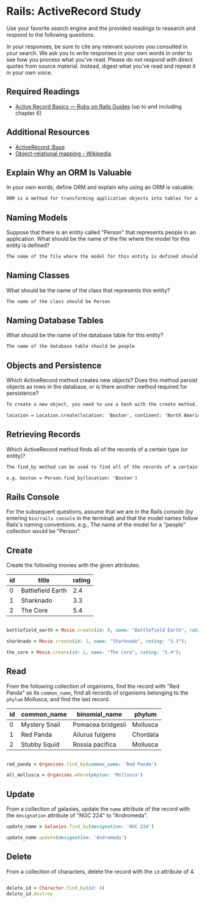# Rails: ActiveRecord Study

Use your favorite search engine and the provided readings to research and
respond to the following questions.

In your responses, be sure to cite any relevant sources you consulted in your
search. We ask you to write responses in your own words in order to see how you
process what you've read. Please do not respond with direct quotes from source
material. Instead, digest what you've read and repeat it in your own voice.

## Required Readings

-   [Active Record Basics — Ruby on Rails Guides](http://guides.rubyonrails.org/active_record_basics.html)
    (up to and including chapter 6)

## Additional Resources
-   [ActiveRecord::Base](http://api.rubyonrails.org/classes/ActiveRecord/Base.html)
-   [Object-relational mapping - Wikipedia](https://en.wikipedia.org/wiki/Object-relational_mapping)

## Explain Why an ORM Is Valuable

In your own words, define ORM and explain why using an ORM is valuable.

```md
ORM is a method for transforming application objects into tables for a database system.  ORM allows relationships to be maintained during the transformation process without having to write SQL code.
```

## Naming Models

Suppose that there is an entity called "Person" that represents people in an
application. What should be the name of the file where the model for this entity
is defined?

```md
The name of the file where the model for this entity is defined should be "people" (by convention).
```

## Naming Classes

What should be the name of the class that represents this entity?

```md
The name of the class should be Person
```

## Naming Database Tables

What should be the name of the database table for this entity?

```md
The name of the database table should be people
```

## Objects and Persistence

Which ActiveRecord method creates new objects? Does this method persist objects
as rows in the database, or is there another method required for persistence?

```md
To create a new object, you need to use a hash with the create method.  For example,

location = Location.create(location: 'Boston', continent: 'North America')
```

## Retrieving Records

Which ActiveRecord method finds all of the records of a certain type (or
entity)?

```md
The find_by method can be used to find all of the records of a certain type or entitity.  E.g.

e.g. boston = Person.find_by(location: 'Boston')
```

## Rails Console

For the subsequent questions, assume that we are in the Rails console (by
entering `bin/rails console` in the terminal) and that the model names follow
Rails's naming conventions.  e.g., The name of the model for a "people"
collection would be "Person".

## Create

Create the following movies with the given attributes.

| id | title | rating |
| --- | --- | --- |
| 0 | Battlefield Earth | 2.4 |
| 1 | Sharknado | 3.3 |
| 2 | The Core | 5.4 |

```ruby

battlefield_earth = Movie.create(id: 0, name: "Battlefield Earth", rating: "2.4");

sharknado = Movie.create(id: 1, name: "Sharknado", rating: "3.3");

the_core = Movie.create(id: 2, name: "The Core", rating: "5.4");

```

## Read

From the following collection of organisms, find the record with "Red Panda" as
its `common_name`, find all records of organisms belonging to the `phylum`
Mollusca, and find the last record.

| id | common_name | binomial_name | phylum |
| --- | --- | --- | --- |
| 0 | Mystery Snail | Pomacea bridgesii | Mollusca |
| 1 | Red Panda | Ailurus fulgens | Chordata |
| 2 | Stubby Squid | Rossia pacifica | Mollusca |

```ruby

red_panda = Organisms.find_by(common_name: 'Red Panda')

all_mollusca = Organisms.where(phylum: 'Mollusca')

```

## Update

From a collection of galaxies, update the `name` attribute of the record with
the `designation` attribute of "NGC 224" to "Andromeda".

```ruby
update_name = Galaxies.find_by(designation: 'NGC 224')

update_name.update(designation: 'Andromeda')
```

## Delete

From a collection of characters, delete the record with the `id` attribute of 4.

```ruby

delete_id = Character.find_by(id: 4)
delete_id.destroy
```
